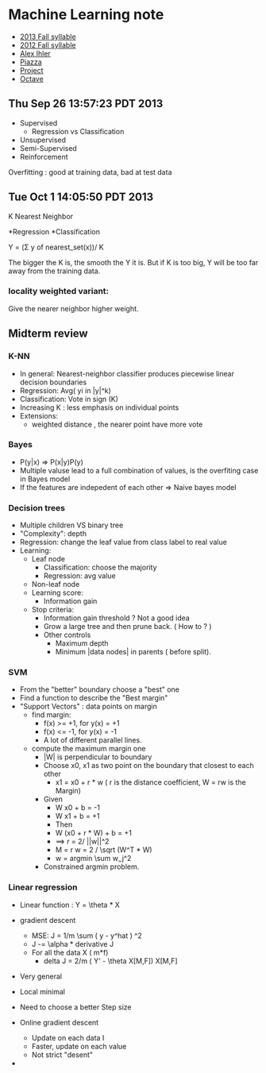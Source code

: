 # Machine Learning note

* [2013 Fall syllable](http://sli.ics.uci.edu/Classes/2013F-273a)
* [2012 Fall syllable](http://sli.ics.uci.edu/Classes/2012F-273a)
* [Alex Ihler](http://www.ics.uci.edu/~ihler/)
* [Piazza](https://piazza.com/class/hlr1ws3vto25yy)
* [Project](http://www.kaggle.com/)
* [Octave](http://www.gnu.org/software/octave/support.html)
## Thu Sep 26 13:57:23 PDT 2013

* Supervised
    * Regression vs Classification
* Unsupervised
* Semi-Supervised
* Reinforcement


Overfitting : 
good at training data, bad at test data

## Tue Oct  1 14:05:50 PDT 2013
K Nearest Neighbor

*Regression
*Classification

Y = (Σ y of nearest_set(x))/ K

The bigger the K is, the smooth the Y it is. But if K is too big, Y will be too far away from the training data.

### locality weighted variant:
Give the nearer neighbor higher weight.


## Midterm review
### K-NN
* In general: Nearest-neighbor classifier produces piecewise linear decision boundaries
* Regression: Avg( yi in |y|^k)
* Classification: Vote in sign (K)
* Increasing K : less emphasis on individual points
* Extensions:
   * weighted distance , the nearer point have more vote

### Bayes 
* P(y|x) => P(x|y)P(y)
* Multiple valuse lead to a full combination of values, is the overfiting case in Bayes model
* If the features are indepedent of each other => Naive bayes model

### Decision trees
* Multiple children VS binary tree
* "Complexity": depth
* Regression: change the leaf value from class label to real value
* Learning:
   * Leaf node
      * Classification: choose the majority
      * Regression: avg value
   * Non-leaf node
   * Learning score:
      * Information gain
   * Stop criteria:
      * Information gain threshold ? Not a good idea
      * Grow a large tree and then prune back. ( How to ? )
      * Other controls
         * Maximum depth
         * Minimum |data nodes| in parents ( before split). 

### SVM
* From the "better" boundary choose a "best" one
* Find a function to describe the "Best margin"
* "Support Vectors" : data points on margin
   * find margin: 
      * f(x) >= +1, for y(x) = +1
      * f(x) <= -1, for y(x) = -1
      * A lot of different parallel lines.
   * compute the maximum margin one
      * |W| is perpendicular to boundary
      * Choose x0, x1 as two point on the boundary that closest to each other
         * x1 = x0 + r * w ( r is the distance coefficient, W = rw is the Margin) 
      * Given 
         * W x0 + b = -1
         * W x1 + b = +1
         * Then 
         * W (x0 + r * W) + b = +1
         * ==> r = 2/ ||w||^2
         * M = r w = 2 / \sqrt (W^T * W)
         * w = argmin \sum w_j^2
      * Constrained argmin problem.
   
### Linear regression
* Linear function : Y = \theta * X
* gradient descent 
   * MSE: J = 1/m \sum ( y - y^hat ) ^2
   * J -= \alpha * derivative J 
   * For all the data X ( m*f)
      * delta J = 2/m ( Y' - \theta X[M,F]) X[M,F]
* Very general 
* Local minimal
* Need to choose a better Step size
* Online gradient descent
   * Update on each data I
   * Faster, update on each value
   * Not strict "desent"

* 



